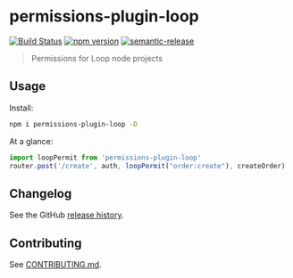 # permissions-plugin-loop

[![Build Status](https://travis-ci.org/Cowa-Bunga/permissions-plugin-loop.svg?branch=master)](https://travis-ci.org/Cowa-Bunga/permissions-plugin-loop)
[![npm version](https://badge.fury.io/js/permissions-plugin-loop.svg)](https://badge.fury.io/js/permissions-plugin-loop)
[![semantic-release](https://img.shields.io/badge/%20%20%F0%9F%93%A6%F0%9F%9A%80-semantic--release-e10079.svg)](https://github.com/semantic-release/semantic-release)

> Permissions for Loop node projects

## Usage

Install:

```sh
npm i permissions-plugin-loop -D
```

At a glance:

```js
import loopPermit from 'permissions-plugin-loop'
router.post('/create', auth, loopPermit("order:create"), createOrder)
```
## Changelog

See the GitHub [release history](https://github.com/Cowa-Bunga/permissions-plugin-loop/releases).

## Contributing

See [CONTRIBUTING.md](CONTRIBUTING.md).
